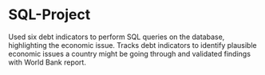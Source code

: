 # SQL-Project
Used six debt indicators to perform SQL queries on the database, highlighting the economic issue. Tracks debt indicators to identify plausible economic issues a country might be going through and validated findings with World Bank report.
